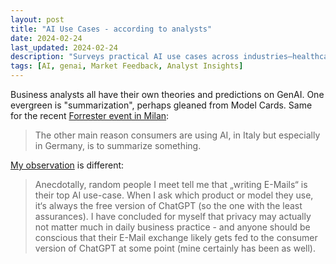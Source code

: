 ```yaml
---
layout: post
title: "AI Use Cases - according to analysts"
date: 2024-02-24
last_updated: 2024-02-24
description: "Surveys practical AI use cases across industries—healthcare, finance, manufacturing, and retail—highlighting ROI metrics and best practice implementation tips."
tags: [AI, genai, Market Feedback, Analyst Insights]
---
```


Business analysts all have their own theories and predictions on GenAI. One evergreen is "summarization", perhaps gleaned from Model Cards. Same for the recent [Forrester event in Milan](https://www.linkedin.com/posts/manjurizzi_generativeai-digitaltrustservices-activity-7167120004323164160-sqnC?utm_source=share&utm_medium=member_desktop):
> The other main reason consumers are using AI, in Italy but especially in Germany, is to summarize something. 

[My observation](https://www.linkedin.com/feed/update/urn:li:activity:7167120004323164160?commentUrn=urn%3Ali%3Acomment%3A%28activity%3A7167120004323164160%2C7167678285106130945%29&dashCommentUrn=urn%3Ali%3Afsd_comment%3A%287167678285106130945%2Curn%3Ali%3Aactivity%3A7167120004323164160%29) is different:
> Anecdotally, random people I meet tell me that „writing E-Mails“ is their top AI use-case. When I ask which product or model they use, it‘s always the free version of ChatGPT (so the one with the least assurances). I have concluded for myself that privacy may actually not matter much in daily business practice - and anyone should be conscious that their E-Mail exchange likely gets fed to the consumer version of ChatGPT at some point (mine certainly has been as well).